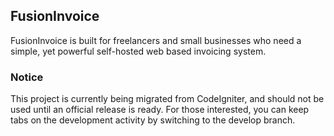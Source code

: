 ## FusionInvoice

FusionInvoice is built for freelancers and small businesses who need a simple, 
yet powerful self-hosted web based invoicing system.

### Notice

This project is currently being migrated from CodeIgniter, and should not be 
used until an official release is ready. For those interested, you can keep tabs
on the development activity by switching to the develop branch.